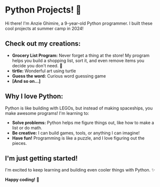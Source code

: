 # Python Projects! 🚀

Hi there! I'm Anzie Ghimire, a 9-year-old Python programmer.  I built these cool projects at summer camp in 2024!

## Check out my creations:

* **Grocery List Program:**  Never forget a thing at the store! My program helps you build a shopping list, sort it, and even remove items you decide you don't need. 🛒
* **tirtle:** Wonderful art using turtle
* **Guess the word:** Curious word guessing game
* **[And so on...]**

## Why I love Python:

Python is like building with LEGOs, but instead of making spaceships, you make awesome programs!  I'm learning to:

* **Solve problems:** Python helps me figure things out, like how to make a list or do math.
* **Be creative:** I can build games, tools, or anything I can imagine!
* **Have fun!** Programming is like a puzzle, and I love figuring out the pieces.

## I'm just getting started!

I'm excited to keep learning and building even cooler things with Python. ✨

**Happy coding!** 🐍
